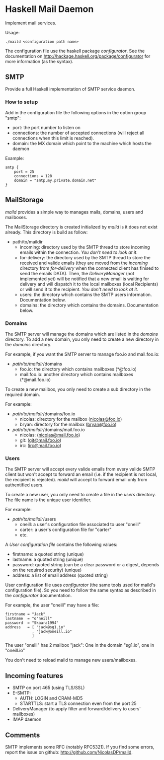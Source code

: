 # Haskell Mail Daemon

Implement mail services.

Usage:

    ./maild <configuration path name>

The configuration file use the haskell package *configurator*. See the
documentation on http://hackage.haskell.org/package/configurator for more
information (as the syntax).

## SMTP

Provide a full Haskell implementation of SMTP service daemon.

### How to setup

Add in the configuration file the following options in the option group
"smtp":
* port: the port number to listen on
* connections: the number of accepted connections (will reject all connections
when this limit is reached).
* domain: the MX domain which point to the machine which hosts the daemon

Example:

    smtp {
        port = 25
        connections = 128
        domain = "smtp.my.private.domain.net"
    }

## MailStorage

*maild* provides a simple way to manages mails, domains, users and mailboxes.

The MailStorage directory is created initialized by *maild* is it does not
exist already.
This directory is build as follow:
* path/to/maildir
    * incoming: directory used by the SMTP thread to store incoming emails
within the connection. *You don't need to look at it*.
    * for-delivery: the directory used by the SMTP thread to store the
received and valide emails (they are moved from the _incoming_ directory
from _for-delivery_ when the connected client has finised to send the
emails DATA). Then, the *DeliveryManager* (not implemented yet) will be
notified that a new email is waiting for delivery and will dispatch it
to the local mailboxes (local Recipients) or will send it to the
recipient. *You don't need to look at it*.
    * users: the directory which contains the SMTP users information.
Documentation below.
    * domains: the directory which contains the domains. Documentation below.

### Domains

The SMTP server will manage the domains which are listed in the _domains_
directory. To add a new domain, you only need to create a new directory in the 
_domains_ directory.

For example, if you want the SMTP server to manage foo.io and mail.foo.io:
* _path/to/maildir_/domains
    * foo.io: the directory which contains mailboxes (\*@foo.io)
    * mail.foo.io: another directory which contains mailboxes (\*@mail.foo.io)

To create a new mailbox, you only need to create a sub directory in the
required domain.

For example:
* _path/to/maildir_/domains/foo.io
    * nicolas: directory for the mailbox (nicolas@foo.io)
    * bryan: directory for the mailbox (bryan@foo.io)
* _path/to/maildir_/domains/mail.foo.io
    * nicolas: (nicolas@mail.foo.io)
    * git: (git@mail.foo.io)
    * irc: (irc@mail.foo.io)

### Users

The SMTP server will accept every valide emails from every valide SMTP client
but won't accept to forward an email (i.e. if the recipient is not local, the
recipient is rejected).
*maild* will accept to forward email only from authentified users.

To create a new user, you only need to create a file in the *users* directory.
The file name is the unique user identifier.

For example:
* _path/to/maildir_/users
    * oneill: a user's configuration file associated to user "oneill"
    * carter: a user's configuration file for "carter"
    * etc.

A *User configuration file* contains the following values:
* firstname: a quoted string (unique)
* lastname: a quoted string  (unique)
* password: quoted string (can be a clear password or a digest, depends on
the required security) (unique)
* address: a list of email address (quoted string)

User configuration file uses *configurator* (the same tools used for maild's
configuration file). So you need to follow the same syntax as described in the
*configurator* documentation.

For example, the user "oneill" may have a file:

    firstname = "Jack"
    lastname  = "o'neill"
    password  = "Skaara1994"
    address   = [ "jack@sg1.io"
                , "jack@oneill.io"
                ]

The user "oneill" has 2 mailbox "jack": One in the domain "sg1.io", one in "oneill.io"

You don't need to reload maild to manage new users/mailboxes.

## Incoming features

* SMTP on port 465 (using TLS/SSL)
* E-SMTP:
    * AUTH: LOGIN and CRAM-MD5
    * STARTTLS: start a TLS connection even from the port 25
* DeliveryManager (to apply filter and forward/delivery to users' mailboxes)
* IMAP daemon

## Comments

SMTP implements some RFC (notably RFC5321). If you find some errors, report the
issue on github: http://github.com/NicolasDP/maild.
